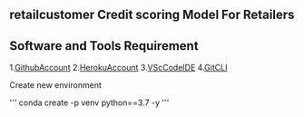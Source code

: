 ## retailcustomer Credit scoring Model For Retailers

## Software and Tools Requirement

1.[GithubAccount](https://github.com)
2.[HerokuAccount](https://heroku.com)
3.[VScCodeIDE](https://code.visualstudio.com/)
4.[GitCLI](https://https://git-scm.com/book/en/v2/Getting-Started-The-Command-Line)

Create new environment

'''
conda create -p venv python==3.7 -y
'''

